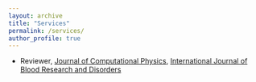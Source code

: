 ```yaml
---
layout: archive
title: "Services"
permalink: /services/
author_profile: true
---
```


- Reviewer, [Journal of Computational Physics](https://www.journals.elsevier.com/journal-of-computational-physics), [International Journal of Blood Research and Disorders](https://www.clinmedjournals.org/International-Journal-of-Blood-Research-and-Disorders.php?jid=ijbrd)
